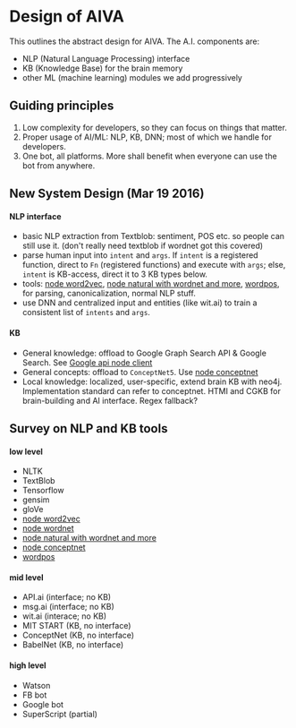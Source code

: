 # Design of AIVA

This outlines the abstract design for AIVA. The A.I. components are:

- NLP (Natural Language Processing) interface
- KB (Knowledge Base) for the brain memory
- other ML (machine learning) modules we add progressively



## Guiding principles

1. Low complexity for developers, so they can focus on things that matter.
2. Proper usage of AI/ML: NLP, KB, DNN; most of which we handle for developers.
3. One bot, all platforms. More shall benefit when everyone can use the bot from anywhere.



## New System Design (Mar 19 2016)

#### NLP interface

- basic NLP extraction from Textblob: sentiment, POS etc. so people can still use it. (don't really need textblob if wordnet got this covered)
- parse human input into `intent` and `args`. If `intent` is a registered function, direct to `Fn` (registered functions) and execute with `args`; else, `intent` is KB-access, direct it to 3 KB types below.
- tools: [node word2vec](https://github.com/Planeshifter/node-word2vec), [node natural with wordnet and more](https://github.com/NaturalNode/natural), [wordpos](https://github.com/moos/wordpos), for parsing, canonicalization, normal NLP stuff.
- use DNN and centralized input and entities (like wit.ai) to train a consistent list of `intents` and `args`.


#### KB

- General knowledge: offload to Google Graph Search API & Google Search. See [Google api node client](https://github.com/google/google-api-nodejs-client)
- General concepts: offload to `ConceptNet5`. Use [node conceptnet](https://github.com/Planeshifter/node-concept-net)
- Local knowledge: localized, user-specific, extend brain KB with neo4j. Implementation standard can refer to conceptnet. HTMI and CGKB for brain-building and AI interface. Regex fallback?



## Survey on NLP and KB tools

#### low level

- NLTK
- TextBlob
- Tensorflow
- gensim
- gloVe
- [node word2vec](https://github.com/Planeshifter/node-word2vec)
- [node wordnet](https://github.com/Planeshifter/node-wordnet-magic)
- [node natural with wordnet and more](https://github.com/NaturalNode/natural)
- [node conceptnet](https://github.com/Planeshifter/node-concept-net)
- [wordpos](https://github.com/moos/wordpos)

#### mid level

- API.ai (interface; no KB)
- msg.ai (interface; no KB)
- wit.ai (interace; no KB)
- MIT START (KB, no interface)
- ConceptNet (KB, no interface)
- BabelNet (KB, no interface)

#### high level

- Watson
- FB bot
- Google bot
- SuperScript (partial)

